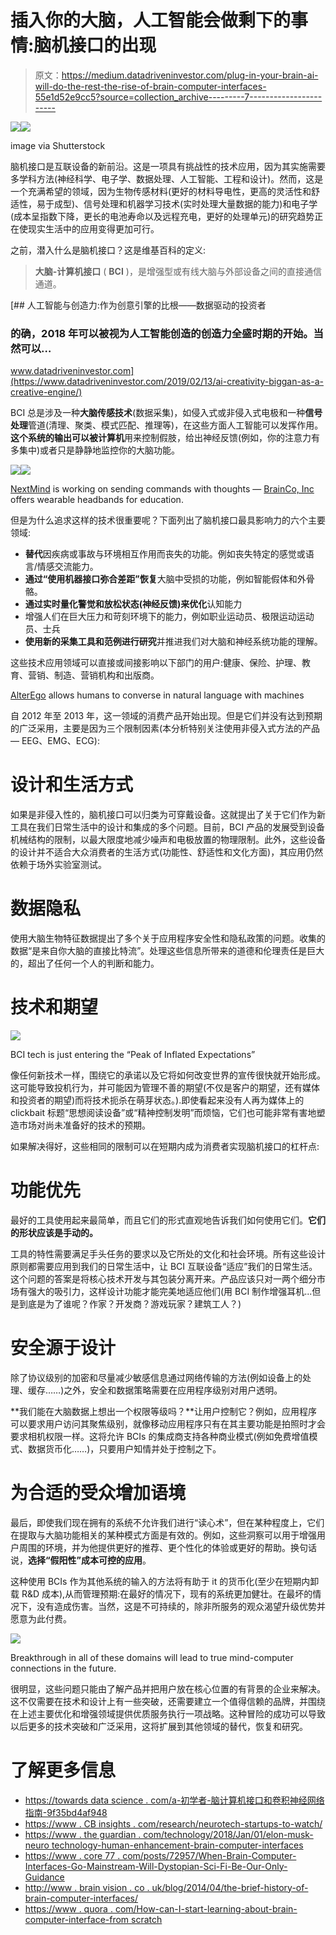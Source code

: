 # 插入你的大脑，人工智能会做剩下的事情:脑机接口的出现

> 原文：<https://medium.datadriveninvestor.com/plug-in-your-brain-ai-will-do-the-rest-the-rise-of-brain-computer-interfaces-55e1d52e9cc5?source=collection_archive---------7----------------------->

[![](img/5df35a9a0aa1d4e9268bf03dec987bd2.png)](http://www.track.datadriveninvestor.com/1B9E)![](img/2ceecfb0bb97d105ab7bfda763d60757.png)

image via Shutterstock

脑机接口是互联设备的新前沿。这是一项具有挑战性的技术应用，因为其实施需要多学科方法(神经科学、电子学、数据处理、人工智能、工程和设计)。然而，这是一个充满希望的领域，因为生物传感材料(更好的材料导电性，更高的灵活性和舒适性，易于成型)、信号处理和机器学习技术(实时处理大量数据的能力)和电子学(成本呈指数下降，更长的电池寿命以及远程充电，更好的处理单元)的研究趋势正在使现实生活中的应用变得更加可行。

之前，潜入什么是脑机接口？这是维基百科的定义:

> **大脑-计算机接口** ( **BCI** )，是增强型或有线大脑与外部设备之间的直接通信通道。

[](https://www.datadriveninvestor.com/2019/02/13/ai-creativity-biggan-as-a-creative-engine/) [## 人工智能与创造力:作为创意引擎的比根——数据驱动的投资者

### 的确，2018 年可以被视为人工智能创造的创造力全盛时期的开始。当然可以…

www.datadriveninvestor.com](https://www.datadriveninvestor.com/2019/02/13/ai-creativity-biggan-as-a-creative-engine/) 

BCI 总是涉及一种**大脑传感技术**(数据采集)，如侵入式或非侵入式电极和一种**信号处理**管道(清理、聚类、模式匹配、推理等)，在这些方面人工智能可以发挥作用。**这个系统的输出可以被计算机**用来控制假肢，给出神经反馈(例如，你的注意力有多集中)或者只是静静地监控你的大脑功能。

![](img/9230a40f5588a14de585884369fca2c4.png)![](img/583bcb0067a68778bb674530e4a996e1.png)

[NextMind](https://next-mind.com/) is working on sending commands with thoughts — [BrainCo, Inc](https://www.brainco.tech/) offers wearable headbands for education.

但是为什么追求这样的技术很重要呢？下面列出了脑机接口最具影响力的六个主要领域:

*   **替代**因疾病或事故与环境相互作用而丧失的功能。例如丧失特定的感觉或语言/情感交流能力。
*   **通过“使用机器接口弥合差距”恢复**大脑中受损的功能，例如智能假体和外骨骼。
*   **通过实时量化警觉和放松状态(神经反馈)来优化**认知能力
*   增强人们在巨大压力和苛刻环境下的能力，例如职业运动员、极限运动运动员、士兵
*   **使用新的采集工具和范例进行研究**并推进我们对大脑和神经系统功能的理解。

这些技术应用领域可以直接或间接影响以下部门的用户:健康、保险、护理、教育、营销、制造、营销机构和出版商。

[AlterEgo](https://www.media.mit.edu/projects/alterego/overview/) allows humans to converse in natural language with machines

自 2012 年至 2013 年，这一领域的消费产品开始出现。但是它们并没有达到预期的广泛采用，主要是因为三个限制因素(本分析特别关注使用非侵入式方法的产品— EEG、EMG、ECG):

# **设计和生活方式**

如果是非侵入性的，脑机接口可以归类为可穿戴设备。这就提出了关于它们作为新工具在我们日常生活中的设计和集成的多个问题。目前，BCI 产品的发展受到设备机械结构的限制，以最大限度地减少噪声和电极放置的物理限制。此外，这些设备的设计并不适合大众消费者的生活方式(功能性、舒适性和文化方面)，其应用仍然依赖于场外实验室测试。

# **数据隐私**

使用大脑生物特征数据提出了多个关于应用程序安全性和隐私政策的问题。收集的数据“是来自你大脑的直接比特流”。处理这些信息所带来的道德和伦理责任是巨大的，超出了任何一个人的判断和能力。

# **技术和期望**

![](img/b83a33c296113d7f3b3e636b752e5668.png)

BCI tech is just entering the “Peak of Inflated Expectations”

像任何新技术一样，围绕它的承诺以及它将如何改变世界的宣传很快就开始形成。这可能导致投机行为，并可能因为管理不善的期望(不仅是客户的期望，还有媒体和投资者的期望)而将技术扼杀在萌芽状态。).即使看起来没有人再为媒体上的 clickbait 标题“思想阅读设备”或“精神控制发明”而烦恼，它们也可能非常有害地塑造市场对尚未准备好的技术的预期。

如果解决得好，这些相同的限制可以在短期内成为消费者实现脑机接口的杠杆点:

# **功能优先**

最好的工具使用起来最简单，而且它们的形式直观地告诉我们如何使用它们。**它们的形状应该是手动的。**

工具的特性需要满足手头任务的要求以及它所处的文化和社会环境。所有这些设计原则都需要应用到我们的日常生活中，让 BCI 互联设备“适应”我们的日常生活。这个问题的答案是将核心技术开发与其包装分离开来。产品应该只对一两个细分市场有强大的吸引力，这样设计功能才能完美地适应他们(用 BCI 制作增强耳机...但是到底是为了谁呢？作家？开发商？游戏玩家？建筑工人？)

# **安全源于设计**

除了协议级别的加密和尽量减少敏感信息通过网络传输的方法(例如设备上的处理、缓存……)之外，安全和数据策略需要在应用程序级别对用户透明。

**我们能在大脑数据上想出一个权限等级吗？**让用户控制它？例如，应用程序可以要求用户访问其聚焦级别，就像移动应用程序只有在其主要功能是拍照时才会要求相机权限一样。这将允许 BCIs 的集成商支持各种商业模式(例如免费增值模式、数据货币化……)，只要用户知情并处于控制之下。

# **为合适的受众增加语境**

最后，即使我们现在拥有的系统不允许我们进行“读心术”，但在某种程度上，它们在提取与大脑功能相关的某种模式方面是有效的。例如，这些洞察可以用于增强用户周围的环境，并为他提供更好的推荐、更个性化的体验或更好的帮助。换句话说，**选择“假阳性”成本可控的应用**。

这种使用 BCIs 作为其他系统的输入的方法将有助于 it 的货币化(至少在短期内卸载 R&D 成本),从而管理预期:在最好的情况下，现有的系统更加健壮。在最坏的情况下，没有造成伤害。当然，这是不可持续的，除非所服务的观众渴望升级优势并愿意为此付费。

![](img/b61a43e586ae833494e8883c20117196.png)

Breakthrough in all of these domains will lead to true mind-computer connections in the future.

很明显，这些问题只能由了解产品并把用户放在核心位置的有背景的企业来解决。这不仅需要在技术和设计上有一些突破，还需要建立一个值得信赖的品牌，并围绕在上述主要优化和增强领域提供优质服务执行一项战略。这种冒险的成功可以导致以后更多的技术突破和广泛采用，这将扩展到其他领域的替代，恢复和研究。

# 了解更多信息

*   [https://towards data science . com/a-初学者-脑计算机接口和卷积神经网络指南-9f35bd4af948](https://towardsdatascience.com/a-beginners-guide-to-brain-computer-interface-and-convolutional-neural-networks-9f35bd4af948)
*   [https://www . CB insights . com/research/neurotech-startups-to-watch/](https://www.cbinsights.com/research/neurotech-startups-to-watch/)
*   [https://www . the guardian . com/technology/2018/Jan/01/elon-musk-neuro technology-human-enhancement-brain-computer-interfaces](https://www.theguardian.com/technology/2018/jan/01/elon-musk-neurotechnology-human-enhancement-brain-computer-interfaces)
*   [https://www . core 77 . com/posts/72957/When-Brain-Computer-Interfaces-Go-Mainstream-Will-Dystopian-Sci-Fi-Be-Our-Only-Guidance](https://www.core77.com/posts/72957/When-Brain-Computer-Interfaces-Go-Mainstream-Will-Dystopian-Sci-Fi-Be-Our-Only-Guidance)
*   [http://www . brain vision . co . uk/blog/2014/04/the-brief-history-of-brain-computer-interfaces/](http://www.brainvision.co.uk/blog/2014/04/the-brief-history-of-brain-computer-interfaces/)
*   [https://www . quora . com/How-can-I-start-learning-about-brain-computer-interface-from scratch](https://www.quora.com/How-can-I-start-learning-about-brain-computer-interface-from-scratch)